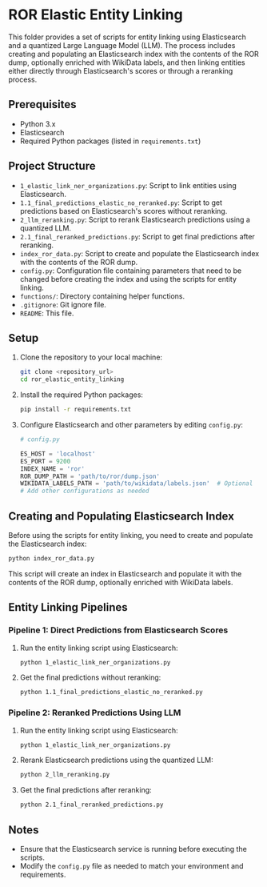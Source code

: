 
# ROR Elastic Entity Linking

This folder provides a set of scripts for entity linking using Elasticsearch and a quantized Large Language Model (LLM). The process includes creating and populating an Elasticsearch index with the contents of the ROR dump, optionally enriched with WikiData labels, and then linking entities either directly through Elasticsearch's scores or through a reranking process.

## Prerequisites

- Python 3.x
- Elasticsearch
- Required Python packages (listed in `requirements.txt`)

## Project Structure

- `1_elastic_link_ner_organizations.py`: Script to link entities using Elasticsearch.
- `1.1_final_predictions_elastic_no_reranked.py`: Script to get predictions based on Elasticsearch's scores without reranking.
- `2_llm_reranking.py`: Script to rerank Elasticsearch predictions using a quantized LLM.
- `2.1_final_reranked_predictions.py`: Script to get final predictions after reranking.
- `index_ror_data.py`: Script to create and populate the Elasticsearch index with the contents of the ROR dump.
- `config.py`: Configuration file containing parameters that need to be changed before creating the index and using the scripts for entity linking.
- `functions/`: Directory containing helper functions.
- `.gitignore`: Git ignore file.
- `README`: This file.

## Setup

1. Clone the repository to your local machine:

    ```bash
    git clone <repository_url>
    cd ror_elastic_entity_linking
    ```

2. Install the required Python packages:

    ```bash
    pip install -r requirements.txt
    ```

3. Configure Elasticsearch and other parameters by editing `config.py`:

    ```python
    # config.py

    ES_HOST = 'localhost'
    ES_PORT = 9200
    INDEX_NAME = 'ror'
    ROR_DUMP_PATH = 'path/to/ror/dump.json'
    WIKIDATA_LABELS_PATH = 'path/to/wikidata/labels.json'  # Optional
    # Add other configurations as needed
    ```

## Creating and Populating Elasticsearch Index

Before using the scripts for entity linking, you need to create and populate the Elasticsearch index:

```bash
python index_ror_data.py
```

This script will create an index in Elasticsearch and populate it with the contents of the ROR dump, optionally enriched with WikiData labels.

## Entity Linking Pipelines

### Pipeline 1: Direct Predictions from Elasticsearch Scores

1. Run the entity linking script using Elasticsearch:

    ```bash
    python 1_elastic_link_ner_organizations.py
    ```

2. Get the final predictions without reranking:

    ```bash
    python 1.1_final_predictions_elastic_no_reranked.py
    ```

### Pipeline 2: Reranked Predictions Using LLM

1. Run the entity linking script using Elasticsearch:

    ```bash
    python 1_elastic_link_ner_organizations.py
    ```

2. Rerank Elasticsearch predictions using the quantized LLM:

    ```bash
    python 2_llm_reranking.py
    ```

3. Get the final predictions after reranking:

    ```bash
    python 2.1_final_reranked_predictions.py
    ```

## Notes

- Ensure that the Elasticsearch service is running before executing the scripts.
- Modify the `config.py` file as needed to match your environment and requirements.


